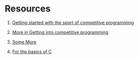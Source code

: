 # Resources

1. [Getting started with the sport of competitive programming](https://www.hackerearth.com/practice/notes/getting-started-with-the-sport-of-programming/)
2. [More in Getting into competitive programming](https://github.com/the-hyp0cr1t3/CC)
3. [Some More](https://github.com/the-hyp0cr1t3/CC/tree/master/Beginner%20Topics)

2. [For the basics of C](https://www.youtube.com/playlist?list=PLir19lgiavA1ThCmnKO6QJHjSlHGgt553)
